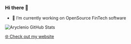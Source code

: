 ### Hi there 👋

- 🔭 I’m currently working on OpenSource FinTech software


![Aryclenio GitHub Stats](https://github-readme-stats.vercel.app/api?username=Vitexus&show_icons=true)


<p><a href="https://vitexsoftware.cz">🌐 Check out my website</a></p>


<!--
**Vitexus/Vitexus** is a ✨ _special_ ✨ repository because its `README.md` (this file) appears on your GitHub profile.

Here are some ideas to get you started:

- 🌱 I’m currently learning ...
- 👯 I’m looking to collaborate on ...
- 🤔 I’m looking for help with ...
- 💬 Ask me about ...
- 📫 How to reach me: ...
- 😄 Pronouns: ...
- ⚡ Fun fact: ...
-->
